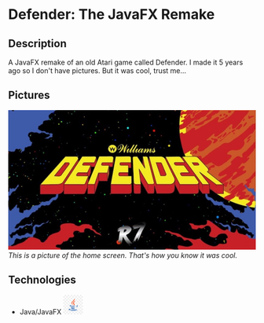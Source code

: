 # Defender: The JavaFX Remake

## Description
A JavaFX remake of an old Atari game called Defender. I made it 5 years ago so I don't have pictures. But it was cool, trust me...

## Pictures
![image](TitleScreen.jpg)  
*This is a picture of the home screen. That's how you know it was cool.*

## Technologies
- Java/JavaFX <img src="javalogo.png" alt= “” width="40" height="40">

